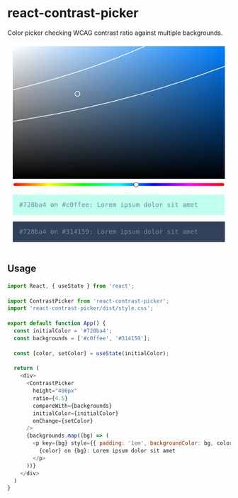 # react-contrast-picker

Color picker checking WCAG contrast ratio against multiple backgrounds.

![screenshot](screenshot.png)

## Usage

```javascript
import React, { useState } from 'react';

import ContrastPicker from 'react-contrast-picker';
import 'react-contrast-picker/dist/style.css';

export default function App() {
  const initialColor = '#728ba4';
  const backgrounds = ['#c0ffee', '#314159'];

  const [color, setColor] = useState(initialColor);

  return (
    <div>
      <ContrastPicker
        height="400px"
        ratio={4.5}
        compareWith={backgrounds}
        initialColor={initialColor}
        onChange={setColor}
      />
      {backgrounds.map((bg) => (
        <p key={bg} style={{ padding: '1em', backgroundColor: bg, color }}>
          {color} on {bg}: Lorem ipsum dolor sit amet
        </p>
      ))}
    </div>
  )
}
```
